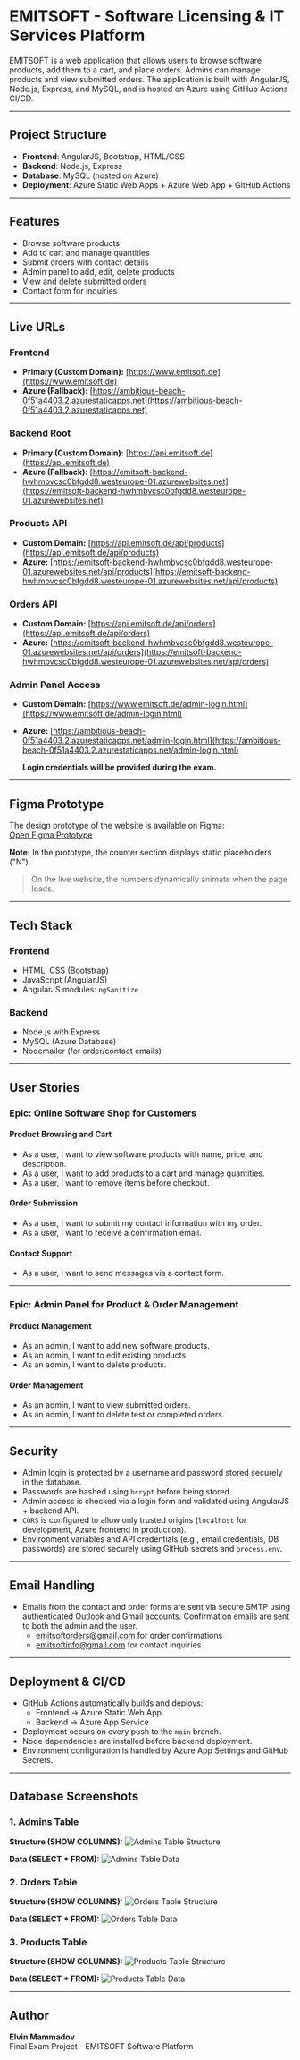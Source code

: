 # EMITSOFT - Software Licensing & IT Services Platform

EMITSOFT is a web application that allows users to browse software products, add them to a cart, and place orders. Admins can manage products and view submitted orders. The application is built with AngularJS, Node.js, Express, and MySQL, and is hosted on Azure using GitHub Actions CI/CD.

---

## Project Structure

- **Frontend**: AngularJS, Bootstrap, HTML/CSS
- **Backend**: Node.js, Express
- **Database**: MySQL (hosted on Azure)
- **Deployment**: Azure Static Web Apps + Azure Web App + GitHub Actions

---

## Features

- Browse software products
- Add to cart and manage quantities
- Submit orders with contact details
- Admin panel to add, edit, delete products
- View and delete submitted orders
- Contact form for inquiries

---

## Live URLs

### **Frontend**
- **Primary (Custom Domain):** [https://www.emitsoft.de](https://www.emitsoft.de)
- **Azure (Fallback):** [https://ambitious-beach-0f51a4403.2.azurestaticapps.net](https://ambitious-beach-0f51a4403.2.azurestaticapps.net)

### **Backend Root**
- **Primary (Custom Domain):** [https://api.emitsoft.de](https://api.emitsoft.de)
- **Azure (Fallback):** [https://emitsoft-backend-hwhmbvcsc0bfgdd8.westeurope-01.azurewebsites.net](https://emitsoft-backend-hwhmbvcsc0bfgdd8.westeurope-01.azurewebsites.net)

### **Products API**
- **Custom Domain:** [https://api.emitsoft.de/api/products](https://api.emitsoft.de/api/products)
- **Azure:** [https://emitsoft-backend-hwhmbvcsc0bfgdd8.westeurope-01.azurewebsites.net/api/products](https://emitsoft-backend-hwhmbvcsc0bfgdd8.westeurope-01.azurewebsites.net/api/products)

### **Orders API**
- **Custom Domain:** [https://api.emitsoft.de/api/orders](https://api.emitsoft.de/api/orders)
- **Azure:** [https://emitsoft-backend-hwhmbvcsc0bfgdd8.westeurope-01.azurewebsites.net/api/orders](https://emitsoft-backend-hwhmbvcsc0bfgdd8.westeurope-01.azurewebsites.net/api/orders)

### **Admin Panel Access**
- **Custom Domain:** [https://www.emitsoft.de/admin-login.html](https://www.emitsoft.de/admin-login.html)
- **Azure:** [https://ambitious-beach-0f51a4403.2.azurestaticapps.net/admin-login.html](https://ambitious-beach-0f51a4403.2.azurestaticapps.net/admin-login.html)

  **Login credentials will be provided during the exam.**

---
## Figma Prototype

The design prototype of the website is available on Figma:  
[Open Figma Prototype](https://www.figma.com/proto/wciULZbcZm9WCLORmYurTS/Emitsoft-Website-Prototype?node-id=0-1&t=jq4M38D9JJJvUNQA-1)

**Note:** In the prototype, the counter section displays static placeholders ("N").  
> On the live website, the numbers dynamically animate when the page loads.

---

## Tech Stack

### Frontend

- HTML, CSS (Bootstrap)
- JavaScript (AngularJS)
- AngularJS modules: `ngSanitize`

### Backend

- Node.js with Express
- MySQL (Azure Database)
- Nodemailer (for order/contact emails)

---

## User Stories

### Epic: Online Software Shop for Customers

#### Product Browsing and Cart

- As a user, I want to view software products with name, price, and description.
- As a user, I want to add products to a cart and manage quantities.
- As a user, I want to remove items before checkout.

#### Order Submission

- As a user, I want to submit my contact information with my order.
- As a user, I want to receive a confirmation email.

#### Contact Support

- As a user, I want to send messages via a contact form.

---

### Epic: Admin Panel for Product & Order Management

#### Product Management

- As an admin, I want to add new software products.
- As an admin, I want to edit existing products.
- As an admin, I want to delete products.

#### Order Management

- As an admin, I want to view submitted orders.
- As an admin, I want to delete test or completed orders.

---

## Security

- Admin login is protected by a username and password stored securely in the database.
- Passwords are hashed using `bcrypt` before being stored.
- Admin access is checked via a login form and validated using AngularJS + backend API.
- `CORS` is configured to allow only trusted origins (`localhost` for development, Azure frontend in production).
- Environment variables and API credentials (e.g., email credentials, DB passwords) are stored securely using GitHub secrets and `process.env`.

---

## Email Handling

- Emails from the contact and order forms are sent via secure SMTP using authenticated Outlook and Gmail accounts. Confirmation emails are sent to both the admin and the user. 
  - emitsoftorders@gmail.com for order confirmations
  - emitsoftinfo@gmail.com for contact inquiries

---

## Deployment & CI/CD

- GitHub Actions automatically builds and deploys:
  - Frontend → Azure Static Web App
  - Backend → Azure App Service
- Deployment occurs on every push to the `main` branch.
- Node dependencies are installed before backend deployment.
- Environment configuration is handled by Azure App Settings and GitHub Secrets.

---

## Database Screenshots

### 1. Admins Table

**Structure (SHOW COLUMNS):**
![Admins Table Structure](https://www.emitsoft.de/docs/admins-columns.png)

**Data (SELECT * FROM):**
![Admins Table Data](https://www.emitsoft.de/docs/admins-data.png)

### 2. Orders Table

**Structure (SHOW COLUMNS):**
![Orders Table Structure](https://www.emitsoft.de/docs/orders-columns.png)

**Data (SELECT * FROM):**
![Orders Table Data](https://www.emitsoft.de/docs/orders-data.png)

### 3. Products Table

**Structure (SHOW COLUMNS):**
![Products Table Structure](https://www.emitsoft.de/docs/products-columns.png)

**Data (SELECT * FROM):**
![Products Table Data](https://www.emitsoft.de/docs/products-data.png)

---

## Author

**Elvin Mammadov**  
Final Exam Project - EMITSOFT Software Platform
